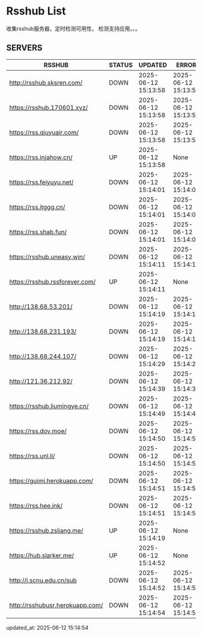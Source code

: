 # Rsshub List

收集rsshub服务器，定时检测可用性， 检测支持应用。。。


## SERVERS

|  RSSHUB   | STATUS  | UPDATED  | ERROR  | TWITTER |  
|  ----  | ----  | ----  | ----  | ---- |  
| http://rsshub.sksren.com/ | DOWN | 2025-06-12 15:13:58 | 2025-06-12 15:13:58 |  
| https://rsshub.170601.xyz/ | DOWN | 2025-06-12 15:13:58 | 2025-06-12 15:13:58 |  
| https://rss.qiuyuair.com/ | DOWN | 2025-06-12 15:13:58 | 2025-06-12 15:13:58 |  
| https://rss.injahow.cn/ | UP | 2025-06-12 15:13:58 | None ||  
| https://rss.feiyuyu.net/ | DOWN | 2025-06-12 15:14:01 | 2025-06-12 15:14:01 |  
| https://rss.itggg.cn/ | DOWN | 2025-06-12 15:14:01 | 2025-06-12 15:14:01 |  
| https://rss.shab.fun/ | DOWN | 2025-06-12 15:14:01 | 2025-06-12 15:14:01 |  
| https://rsshub.uneasy.win/ | DOWN | 2025-06-12 15:14:11 | 2025-06-12 15:14:11 |  
| https://rsshub.rssforever.com/ | UP | 2025-06-12 15:14:11 | None ||  
| http://138.68.53.201/ | DOWN | 2025-06-12 15:14:19 | 2025-06-12 15:14:19 |  
| http://138.68.231.193/ | DOWN | 2025-06-12 15:14:19 | 2025-06-12 15:14:19 |  
| http://138.68.244.107/ | DOWN | 2025-06-12 15:14:29 | 2025-06-12 15:14:29 |  
| http://121.36.212.92/ | DOWN | 2025-06-12 15:14:39 | 2025-06-12 15:14:39 |  
| https://rsshub.liumingye.cn/ | DOWN | 2025-06-12 15:14:49 | 2025-06-12 15:14:49 |  
| https://rss.dov.moe/ | DOWN | 2025-06-12 15:14:50 | 2025-06-12 15:14:50 |  
| https://rss.unl.li/ | DOWN | 2025-06-12 15:14:50 | 2025-06-12 15:14:50 |  
| https://guimi.herokuapp.com/ | DOWN | 2025-06-12 15:14:51 | 2025-06-12 15:14:51 |  
| https://rss.hee.ink/ | DOWN | 2025-06-12 15:14:51 | 2025-06-12 15:14:51 |  
| https://rsshub.zsliang.me/ | UP | 2025-06-12 15:14:19 | None |OK|  
| https://hub.slarker.me/ | UP | 2025-06-12 15:14:52 | None ||  
| http://i.scnu.edu.cn/sub | DOWN | 2025-06-12 15:14:52 | 2025-06-12 15:14:52 |  
| http://rsshubusr.herokuapp.com/ | DOWN | 2025-06-12 15:14:54 | 2025-06-12 15:14:54 |  
  

updated_at: 2025-06-12 15:14:54  
